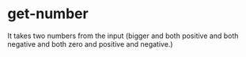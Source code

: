 # get-number
It takes two numbers from the input (bigger and both positive and both negative and both zero and positive and negative.)
